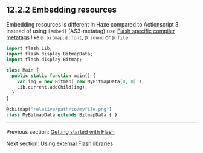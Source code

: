## 12.2.2 Embedding resources

Embedding resources is different in Haxe compared to Actionscript 3. Instead of using `[embed]` (AS3-metatag) use [Flash specific compiler metatags](target-flash-metatags.md) like `@:bitmap`, `@:font`, `@:sound` or `@:file`.

```haxe
import flash.Lib;
import flash.display.BitmapData;
import flash.display.Bitmap;

class Main {
  public static function main() {
    var img = new Bitmap( new MyBitmapData(0, 0) );
    Lib.current.addChild(img);
  }
}

@:bitmap("relative/path/to/myfile.png") 
class MyBitmapData extends BitmapData { }
```

---

Previous section: [Getting started with Flash](target-flash-getting-started.md)

Next section: [Using external Flash libraries](target-flash-external-libraries.md)